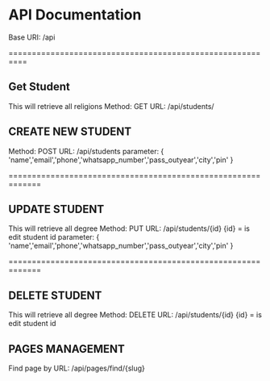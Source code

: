# API Documentation

Base URI: /api

==========================================================
## Get Student
  This will retrieve all religions
Method: GET
URL: /api/students/

## CREATE NEW STUDENT

Method: POST
URL: /api/students
parameter: {
 'name','email','phone','whatsapp_number','pass_outyear','city','pin' 
}

=============================================================
## UPDATE STUDENT
  This will retrieve all degree
Method: PUT
URL: /api/students/{id}
 {id} = is edit student id
parameter: {
 'name','email','phone','whatsapp_number','pass_outyear','city','pin' 
}

=============================================================
## DELETE STUDENT
  This will retrieve all degree
Method: DELETE
URL: /api/students/{id}
 {id} = is edit student id

 ## PAGES MANAGEMENT
  Find page by 
  URL: /api/pages/find/{slug}
